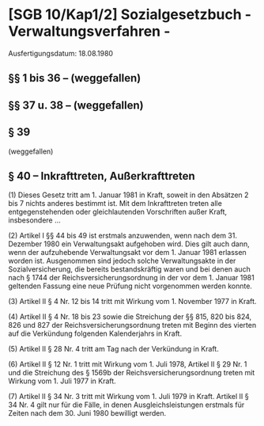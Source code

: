 # [SGB 10/Kap1/2] Sozialgesetzbuch - Verwaltungsverfahren -

Ausfertigungsdatum: 18.08.1980

 

## §§ 1 bis 36 – (weggefallen)


## §§ 37 u. 38 – (weggefallen)


## § 39

(weggefallen)


## § 40 – Inkrafttreten, Außerkrafttreten

(1) Dieses Gesetz tritt am 1. Januar 1981 in Kraft, soweit in den Absätzen 2 bis 7 nichts anderes bestimmt ist. Mit dem Inkrafttreten treten alle entgegenstehenden oder gleichlautenden Vorschriften außer Kraft, insbesondere ...

(2) Artikel I §§ 44 bis 49 ist erstmals anzuwenden, wenn nach dem 31. Dezember 1980 ein Verwaltungsakt aufgehoben wird. Dies gilt auch dann, wenn der aufzuhebende Verwaltungsakt vor dem 1. Januar 1981 erlassen worden ist. Ausgenommen sind jedoch solche Verwaltungsakte in der Sozialversicherung, die bereits bestandskräftig waren und bei denen auch nach § 1744 der Reichsversicherungsordnung in der vor dem 1. Januar 1981 geltenden Fassung eine neue Prüfung nicht vorgenommen werden konnte.

(3) Artikel II § 4 Nr. 12 bis 14 tritt mit Wirkung vom 1. November 1977 in Kraft.

(4) Artikel II § 4 Nr. 18 bis 23 sowie die Streichung der §§ 815, 820 bis 824, 826 und 827 der Reichsversicherungsordnung treten mit Beginn des vierten auf die Verkündung folgenden Kalenderjahrs in Kraft.

(5) Artikel II § 28 Nr. 4 tritt am Tag nach der Verkündung in Kraft.

(6) Artikel II § 12 Nr. 1 tritt mit Wirkung vom 1. Juli 1978, Artikel II § 29 Nr. 1 und die Streichung des § 1569b der Reichsversicherungsordnung treten mit Wirkung vom 1. Juli 1977 in Kraft.

(7) Artikel II § 34 Nr. 3 tritt mit Wirkung vom 1. Juli 1979 in Kraft. Artikel II § 34 Nr. 4 gilt nur für die Fälle, in denen Ausgleichsleistungen erstmals für Zeiten nach dem 30. Juni 1980 bewilligt werden.
